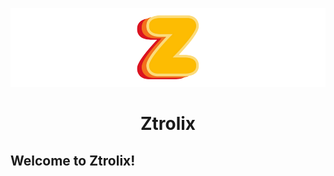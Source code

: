 <p align="center">
  <picture align="center">
    <source media="(prefers-color-scheme: dark)" srcset="https://github.com/Ztrolix/Ztrolix/blob/main/LogoG.png">
    <source media="(prefers-color-scheme: light)" srcset="https://github.com/Ztrolix/Ztrolix/blob/main/LogoG.png">
    <img alt="Ztrolix GitHub Logo" src="https://github.com/Ztrolix/Ztrolix/blob/main/LogoG.png">
  </picture>
</p>

<p align="center">
  <h1 align="center">Ztrolix</h1>
</p>

## Welcome to Ztrolix!
